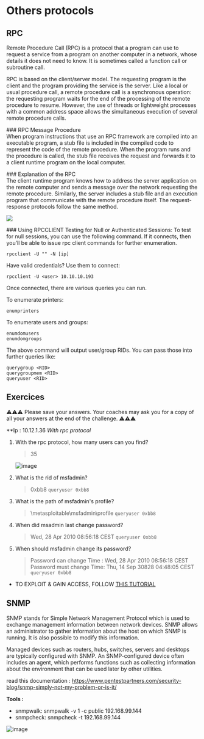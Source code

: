 # Others protocols

## RPC
Remote Procedure Call (RPC) is a protocol that a program can use to request a service from a program on another computer in a network, whose details it does not need to know. It is sometimes called a function call or subroutine call.

RPC is based on the client/server model. The requesting program is the client and the program providing the service is the server. Like a local or usual procedure call, a remote procedure call is a synchronous operation: the requesting program waits for the end of the processing of the remote procedure to resume. However, the use of threads or lightweight processes with a common address space allows the simultaneous execution of several remote procedure calls.

### RPC Message Procedure  
When program instructions that use an RPC framework are compiled into an executable program, a stub file is included in the compiled code to represent the code of the remote procedure. When the program runs and the procedure is called, the stub file receives the request and forwards it to a client runtime program on the local computer.

### Explanation of the RPC  
The client runtime program knows how to address the server application on the remote computer and sends a message over the network requesting the remote procedure. Similarly, the server includes a stub file and an execution program that communicate with the remote procedure itself. The request-response protocols follow the same method.

![](https://imgs.developpaper.com/imgs/3373452411-a55f9829e92ecdb2_articlex.png)

### Using RPCCLIENT
Testing for Null or Authenticated Sessions:
To test for null sessions, you can use the following command. If it connects, then you’ll be able to issue rpc client commands for further enumeration.
```
rpcclient -U "" -N [ip]
```

Have valid credentials? Use them to connect:
```
rpcclient -U <user> 10.10.10.193
```
Once connected, there are various queries you can run.

To enumerate printers:
```
enumprinters
```

To enumerate users and groups:
```
enumdomusers
enumdomgroups
```

The above command will output user/group RIDs. You can pass those into further queries like:

```
querygroup <RID>
querygroupmem <RID>
queryuser <RID>
```

## Exercices 


⚠️⚠️⚠️ Please save your answers. Your coaches may ask you for a copy of all your answers at the end of the challenge. ⚠️⚠️⚠️

**Ip : 10.12.1.36 
*With rpc protocol*
1. With the rpc protocol, how many users can you find?
    > 35
    
   ![image](https://github.com/gustavoalito/BeCode/assets/133368766/174b4994-df68-4067-a7e8-2e6d45fb7c73)

2. What is the rid of msfadmin?
    > 0xbb8
    > `queryuser 0xbb8`
3. What is the path of msfadmin's profile?
    > \\metasploitable\msfadmin\profile 
    > `queryuser 0xbb8`
4. When did msadmin last change password?
    > Wed, 28 Apr 2010 08:56:18 CEST 
    > `queryuser 0xbb8` 
5. When should msfadmin change its password?
    > Password can change Time :      Wed, 28 Apr 2010 08:56:18 CEST
    > Password must change Time:      Thu, 14 Sep 30828 04:48:05 CEST 
    > `queryuser 0xbb8` 

- TO EXPLOIT & GAIN ACCESS, FOLLOW [THIS TUTORIAL](https://www.computersecuritystudent.com/SECURITY_TOOLS/METASPLOITABLE/EXPLOIT/lesson4/index.html)

## SNMP 
SNMP stands for Simple Network Management Protocol which is used to exchange management information between network devices. SNMP allows an administrator to gather information about the host on which SNMP is running. It is also possible to modify this information.

Managed devices such as routers, hubs, switches, servers and desktops are typically configured with SNMP. An SNMP-configured device often includes an agent, which performs functions such as collecting information about the environment that can be used later by other utilities.

read this documentation :  https://www.pentestpartners.com/security-blog/snmp-simply-not-my-problem-or-is-it/


**Tools :**
- snmpwalk: snmpwalk -v 1 -c public 192.168.99.144
- snmpcheck: snmpcheck -t 192.168.99.144

![image](https://github.com/gustavoalito/BeCode/assets/133368766/dd516351-86fd-4dec-b6ce-37f8516d510a)




